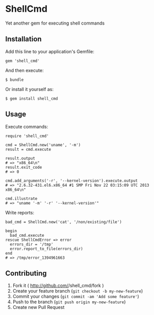 # ShellCmd

Yet another gem for executing shell commands

## Installation

Add this line to your application's Gemfile:

    gem 'shell_cmd'

And then execute:

    $ bundle

Or install it yourself as:

    $ gem install shell_cmd

## Usage

Execute commands:

    require 'shell_cmd'

    cmd = ShellCmd.new('uname', '-m')
    result = cmd.execute

    result.output
    # => "x86_64\n"
    result.exit_code
    # => 0

    cmd.add_arguments('-r', '--kernel-version').execute.output
    # => "2.6.32-431.el6.x86_64 #1 SMP Fri Nov 22 03:15:09 UTC 2013 x86_64\n"

    cmd.illustrate
    # => "uname '-m' '-r' '--kernel-version'"

Write reports:
  
    bad_cmd = ShellCmd.new('cat', '/non/existing/file')

    begin
      bad_cmd.execute
    rescue ShellCmdError => error
      errors_dir = '/tmp'
      error.report_to_file(errors_dir)
    end
    # => /tmp/error_1394961663



## Contributing

1. Fork it ( http://github.com/<my-github-username>/shell_cmd/fork )
2. Create your feature branch (`git checkout -b my-new-feature`)
3. Commit your changes (`git commit -am 'Add some feature'`)
4. Push to the branch (`git push origin my-new-feature`)
5. Create new Pull Request
